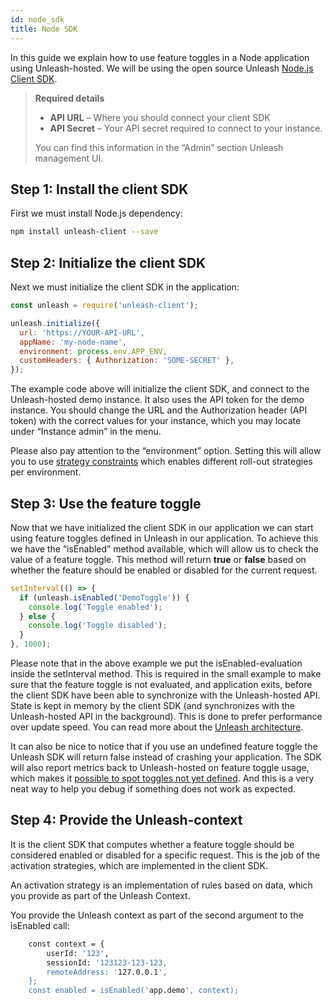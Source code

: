 ```yaml
---
id: node_sdk
title: Node SDK
---
```


In this guide we explain how to use feature toggles in a Node application using Unleash-hosted. We will be using the open source Unleash [Node.js Client SDK](https://github.com/Unleash/unleash-client-node).

> **Required details**
>
> - **API URL** – Where you should connect your client SDK
> - **API Secret** – Your API secret required to connect to your instance.
>
> You can find this information in the “Admin” section Unleash management UI.

## Step 1: Install the client SDK

First we must install Node.js dependency:

```sh
npm install unleash-client --save
```

## Step 2: Initialize the client SDK

Next we must initialize the client SDK in the application:

```js
const unleash = require('unleash-client');

unleash.initialize({
  url: 'https://YOUR-API-URL',
  appName: 'my-node-name',
  environment: process.env.APP_ENV,
  customHeaders: { Authorization: 'SOME-SECRET' },
});
```

The example code above will initialize the client SDK, and connect to the Unleash-hosted demo instance. It also uses the API token for the demo instance. You should change the URL and the Authorization header (API token) with the correct values for your instance, which you may locate under “Instance admin” in the menu.

Please also pay attention to the “environment” option. Setting this will allow you to use [strategy constraints](../user_guide/strategy-constraints) which enables different roll-out strategies per environment.

## Step 3: Use the feature toggle

Now that we have initialized the client SDK in our application we can start using feature toggles defined in Unleash in our application. To achieve this we have the “isEnabled” method available, which will allow us to check the value of a feature toggle. This method will return **true** or **false** based on whether the feature should be enabled or disabled for the current request.

```js
setInterval(() => {
  if (unleash.isEnabled('DemoToggle')) {
    console.log('Toggle enabled');
  } else {
    console.log('Toggle disabled');
  }
}, 1000);
```

Please note that in the above example we put the isEnabled-evaluation inside the setInterval method. This is required in the small example to make sure that the feature toggle is not evaluated, and application exits, before the client SDK have been able to synchronize with the Unleash-hosted API. State is kept in memory by the client SDK (and synchronizes with the Unleash-hosted API in the background). This is done to prefer performance over update speed. You can read more about the [Unleash architecture](https://www.unleash-hosted.com/articles/our-unique-architecture).

It can also be nice to notice that if you use an undefined feature toggle the Unleash SDK will return false instead of crashing your application. The SDK will also report metrics back to Unleash-hosted on feature toggle usage, which makes it [possible to spot toggles not yet defined](../user_guide/discover-unknown-toggles). And this is a very neat way to help you debug if something does not work as expected.

## Step 4: Provide the Unleash-context

It is the client SDK that computes whether a feature toggle should be considered enabled or disabled for a specific request. This is the job of the activation strategies, which are implemented in the client SDK.

An activation strategy is an implementation of rules based on data, which you provide as part of the Unleash Context.

You provide the Unleash context as part of the second argument to the isEnabled call:

```sh
    const context = {
        userId: '123',
        sessionId: '123123-123-123,
        remoteAddress: '127.0.0.1',
    };
    const enabled = isEnabled('app.demo', context);
```
